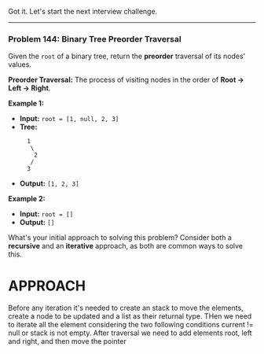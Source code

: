 Got it. Let's start the next interview challenge.

-----

### **Problem 144: Binary Tree Preorder Traversal**

Given the `root` of a binary tree, return the **preorder** traversal of its nodes' values.

**Preorder Traversal:** The process of visiting nodes in the order of **Root -\> Left -\> Right**.

**Example 1:**

  * **Input:** `root = [1, null, 2, 3]`
  * **Tree:**
    ```
      1
       \
        2
       /
      3
    ```
  * **Output:** `[1, 2, 3]`

**Example 2:**

  * **Input:** `root = []`
  * **Output:** `[]`

What's your initial approach to solving this problem? Consider both a **recursive** and an **iterative** approach, as both are common ways to solve this.

# APPROACH
Before any iteration it's needed to create an stack to move the elements, create a node to be updated and a list as their returnal type. THen we need to iterate all the element considering the two following conditions current != null or stack is not empty. After traversal we need to add elements root, left and right, and then move the pointer

